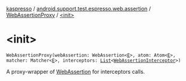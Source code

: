 [kaspresso](../../index.md) / [android.support.test.espresso.web.assertion](../index.md) / [WebAssertionProxy](index.md) / [&lt;init&gt;](./-init-.md)

# &lt;init&gt;

`WebAssertionProxy(webAssertion: WebAssertion<`[`E`](index.md#E)`>, atom: Atom<`[`E`](index.md#E)`>, matcher: Matcher<`[`E`](index.md#E)`>, interceptors: `[`List`](https://kotlinlang.org/api/latest/jvm/stdlib/kotlin.collections/-list/index.html)`<`[`WebAssertionInterceptor`](../../com.kaspersky.kaspresso.interceptors/-web-assertion-interceptor/index.md)`>)`

A proxy-wrapper of [WebAssertion](#) for interceptors calls.

